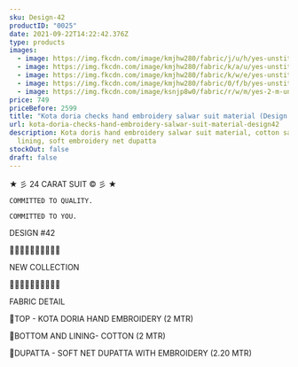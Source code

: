 ```yaml
---
sku: Design-42
productID: "0025"
date: 2021-09-22T14:22:42.376Z
type: products
images:
  - image: https://img.fkcdn.com/image/kmjhw280/fabric/j/u/h/yes-unstitched-design-42-sun-fashion-and-lifestyle-original-imagff3va96peuyd.jpeg
  - image: https://img.fkcdn.com/image/kmjhw280/fabric/k/a/u/yes-unstitched-design-42-sun-fashion-and-lifestyle-original-imagff3vybgckxjy.jpeg
  - image: https://img.fkcdn.com/image/kmjhw280/fabric/k/w/e/yes-unstitched-design-42-sun-fashion-and-lifestyle-original-imagff3vc2g7fbrg.jpeg
  - image: https://img.fkcdn.com/image/kmjhw280/fabric/0/f/b/yes-unstitched-design-42-sun-fashion-and-lifestyle-original-imagff3vm4yvzhjk.jpeg
  - image: https://img.fkcdn.com/image/ksnjp8w0/fabric/r/w/m/yes-2-m-unstitched-2-2-m-design-42-sun-fashion-and-lifestyle-original-imag66cfujywpz7q.jpeg
price: 749
priceBefore: 2599
title: "Kota doria checks hand embroidery salwar suit material (Design #42)"
url: kota-doria-checks-hand-embroidery-salwar-suit-material-design42
description: Kota doris hand embroidery salwar suit material, cotton salwar and
  lining, soft embroidery net dupatta
stockOut: false
draft: false
---
```

<!--StartFragment-->

★ 彡 24 CARAT SUIT © 彡 ★

`COMMITTED TO QUALITY.`

`COMMITTED TO YOU.`

DESIGN #42

💐💐💐💐💐💐💐💐💐💐

NEW COLLECTION

🌷🌷🌷🌷🌷🌷🌷🌷🌷🌷

FABRIC DETAIL

👚TOP - KOTA DORIA HAND EMBROIDERY (2 MTR)

👖BOTTOM AND LINING- COTTON (2 MTR)

🧣DUPATTA - SOFT NET DUPATTA WITH EMBROIDERY (2.20 MTR)

<!--EndFragment-->